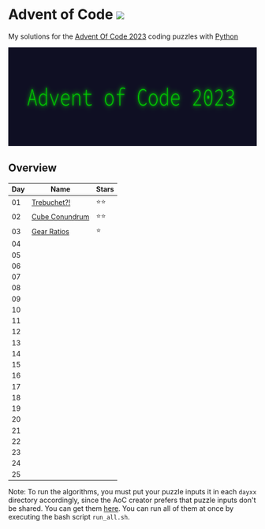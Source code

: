 # Advent of Code <img src="https://skillicons.dev/icons?i=python"/>
My solutions for the [Advent Of Code 2023](https://adventofcode.com/2023) coding puzzles with [Python](https://www.python.org/)

<img src="header.png" height="200px"/>

## Overview
| Day | Name                                                             | Stars |
| --- | ---------------------------------------------------------------- | ----- |
| 01  | [Trebuchet?!](https://adventofcode.com/2023/day/1)               | ⭐⭐ |
| 02  | [Cube Conundrum](https://adventofcode.com/2023/day/2)            | ⭐⭐ |
| 03  | [Gear Ratios](https://adventofcode.com/2023/day/3)               | ⭐   |
| 04  |                                                                  |       |
| 05  |                                                                  |       |
| 06  |                                                                  |       |
| 07  |                                                                  |       |
| 08  |                                                                  |       |
| 09  |                                                                  |       |
| 10  |                                                                  |       |
| 11  |                                                                  |       |
| 12  |                                                                  |       |
| 13  |                                                                  |       |
| 14  |                                                                  |       |
| 15  |                                                                  |       |
| 16  |                                                                  |       |
| 17  |                                                                  |       |
| 18  |                                                                  |       |
| 19  |                                                                  |       |
| 20  |                                                                  |       |
| 21  |                                                                  |       |
| 22  |                                                                  |       |
| 23  |                                                                  |       |
| 24  |                                                                  |       |
| 25  |                                                                  |       |

Note: To run the algorithms, you must put your puzzle inputs it in each ```dayxx``` directory accordingly, since the AoC creator prefers that puzzle inputs don't be shared. You can get them [here](https://adventofcode.com/2023). You can run all of them at once by executing the bash script ```run_all.sh```.
